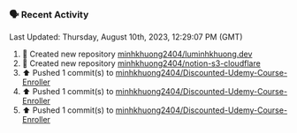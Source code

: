 ### 🗣 Recent Activity

<!--RECENT_ACTIVITY:last_update-->
Last Updated: Thursday, August 10th, 2023, 12:29:07 PM (GMT)
<!--RECENT_ACTIVITY:last_update_end-->
<!--RECENT_ACTIVITY:start-->
1. 📔 Created new repository [minhkhuong2404/luminhkhuong.dev](https://github.com/minhkhuong2404/luminhkhuong.dev)<br>
2. 📔 Created new repository [minhkhuong2404/notion-s3-cloudflare](https://github.com/minhkhuong2404/notion-s3-cloudflare)<br>
3. ⬆️ Pushed 1 commit(s) to [minhkhuong2404/Discounted-Udemy-Course-Enroller](https://github.com/minhkhuong2404/Discounted-Udemy-Course-Enroller)<br>
4. ⬆️ Pushed 1 commit(s) to [minhkhuong2404/Discounted-Udemy-Course-Enroller](https://github.com/minhkhuong2404/Discounted-Udemy-Course-Enroller)<br>
5. ⬆️ Pushed 1 commit(s) to [minhkhuong2404/Discounted-Udemy-Course-Enroller](https://github.com/minhkhuong2404/Discounted-Udemy-Course-Enroller)<br>
<!--RECENT_ACTIVITY:end-->
